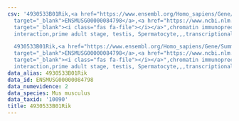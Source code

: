 ```yaml
---
csv: '4930533B01Rik,<a href="https://www.ensembl.org/Homo_sapiens/Gene/Summary?db=core;g=ENSMUSG00000084798"
  target="_blank">ENSMUSG00000084798</a>,<a href="https://www.ncbi.nlm.nih.gov/pubmed/25450459"
  target="_blank"><i class="fas fa-file"></i></a>",chromatin immunoprecipitation assay,direct
  interaction,prime adult stage, testis, Spermatocyte,,,transcriptional regulation,

  4930533B01Rik,<a href="https://www.ensembl.org/Homo_sapiens/Gene/Summary?db=core;g=ENSMUSG00000084798"
  target="_blank">ENSMUSG00000084798</a>,<a href="https://www.ncbi.nlm.nih.gov/pubmed/25450459"
  target="_blank"><i class="fas fa-file"></i></a>",chromatin immunoprecipitation assay,direct
  interaction,prime adult stage, testis, Spermatocyte,,,transcriptional regulation,'
data_alias: 4930533B01Rik
data_id: ENSMUSG00000084798
data_numevidence: 2
data_species: Mus musculus
data_taxid: '10090'
title: 4930533B01Rik
---
```

